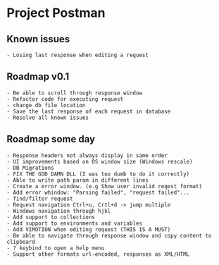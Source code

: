 # Project Postman

## Known issues
    - Losing last response when editing a request

## Roadmap v0.1
    - Be able to scroll through response window
    - Refactor code for executing request
    - change db file location
    - Save the last response of each request in database
    - Resolve all known issues

## Roadmap some day
    - Response headers not always display in same order
    - UI improvements based on OS window size (Windows rescale)
    - DB Migrations
    - FIX THE GOD DAMN DLL (I was too dumb to do it correctly)
    - Able to write path param in different lines
    - Create a error window. (e.g Show user invalid reqest format)
    - Add error whindow: "Parsing failed", "request failed"...
    - find/filter request
    - Request navigation Ctrl+u, Crtl+d -> jump multiple
    - Windows navigation through hjkl
    - Add support to collections
    - Add support to environments and variables
    - Add VIMOTION when editing request (THIS IS A MUST)
    - Be able to navigate through response window and copy content to clipboard
    - ? keybind to open a help menu
    - Support other formats url-encoded, responses as XML/HTML

